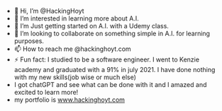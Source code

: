 - 👋 Hi, I’m @HackingHoyt
- 👀 I’m interested in learning more about A.I.
- 🌱 I’m Just getting started on A.I. with a Udemy class. 
- 💞️ I’m looking to collaborate on something simple in A.I. for learning purposes.
- 📫 How to reach me @hackinghoyt.com
- ⚡ Fun fact: I studied to be a software engineer. I went to Kenzie academy and graduated with a 91% in july 2021. I have done nothing with my new skills(job wise or much else)
- I got chatGPT and see what can be done with it and I amazed and excited to learn more!
- my portfolio is www.hackinghoyt.com

<!---
HackingHoyt/HackingHoyt is a ✨ special ✨ repository because its `README.md` (this file) appears on your GitHub profile.
You can click the Preview link to take a look at your changes.
--->
